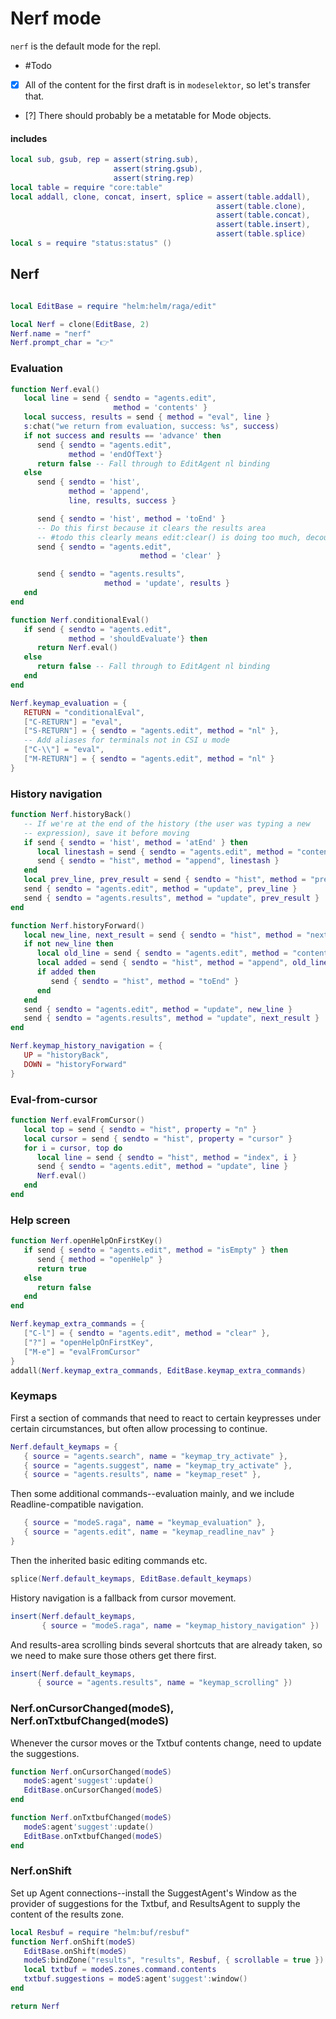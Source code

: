 # Nerf mode


`nerf` is the default mode for the repl\.


-  \#Todo

  - [X]  All of the content for the first draft is in `modeselektor`, so
      let's transfer that\.

  - [?]  There should probably be a metatable for Mode objects\.


#### includes

```lua
local sub, gsub, rep = assert(string.sub),
                       assert(string.gsub),
                       assert(string.rep)
local table = require "core:table"
local addall, clone, concat, insert, splice = assert(table.addall),
                                              assert(table.clone),
                                              assert(table.concat),
                                              assert(table.insert),
                                              assert(table.splice)
local s = require "status:status" ()
```


## Nerf

```lua

local EditBase = require "helm:helm/raga/edit"

local Nerf = clone(EditBase, 2)
Nerf.name = "nerf"
Nerf.prompt_char = "👉"
```


### Evaluation

```lua
function Nerf.eval()
   local line = send { sendto = "agents.edit",
                       method = 'contents' }
   local success, results = send { method = "eval", line }
   s:chat("we return from evaluation, success: %s", success)
   if not success and results == 'advance' then
      send { sendto = "agents.edit",
             method = 'endOfText'}
      return false -- Fall through to EditAgent nl binding
   else
      send { sendto = 'hist',
             method = 'append',
             line, results, success }

      send { sendto = 'hist', method = 'toEnd' }
      -- Do this first because it clears the results area
      -- #todo this clearly means edit:clear() is doing too much, decouple
      send { sendto = "agents.edit",
                             method = 'clear' }

      send { sendto = "agents.results",
                     method = 'update', results }
   end
end

function Nerf.conditionalEval()
   if send { sendto = "agents.edit",
             method = 'shouldEvaluate'} then
      return Nerf.eval()
   else
      return false -- Fall through to EditAgent nl binding
   end
end

Nerf.keymap_evaluation = {
   RETURN = "conditionalEval",
   ["C-RETURN"] = "eval",
   ["S-RETURN"] = { sendto = "agents.edit", method = "nl" },
   -- Add aliases for terminals not in CSI u mode
   ["C-\\"] = "eval",
   ["M-RETURN"] = { sendto = "agents.edit", method = "nl" }
}
```


### History navigation

```lua
function Nerf.historyBack()
   -- If we're at the end of the history (the user was typing a new
   -- expression), save it before moving
   if send { sendto = 'hist', method = 'atEnd' } then
      local linestash = send { sendto = "agents.edit", method = "contents" }
      send { sendto = "hist", method = "append", linestash }
   end
   local prev_line, prev_result = send { sendto = "hist", method = "prev" }
   send { sendto = "agents.edit", method = "update", prev_line }
   send { sendto = "agents.results", method = "update", prev_result }
end

function Nerf.historyForward()
   local new_line, next_result = send { sendto = "hist", method = "next" }
   if not new_line then
      local old_line = send { sendto = "agents.edit", method = "contents" }
      local added = send { sendto = "hist", method = "append", old_line }
      if added then
         send { sendto = "hist", method = "toEnd" }
      end
   end
   send { sendto = "agents.edit", method = "update", new_line }
   send { sendto = "agents.results", method = "update", next_result }
end

Nerf.keymap_history_navigation = {
   UP = "historyBack",
   DOWN = "historyForward"
}
```


### Eval\-from\-cursor

```lua
function Nerf.evalFromCursor()
   local top = send { sendto = "hist", property = "n" }
   local cursor = send { sendto = "hist", property = "cursor" }
   for i = cursor, top do
      local line = send { sendto = "hist", method = "index", i }
      send { sendto = "agents.edit", method = "update", line }
      Nerf.eval()
   end
end
```


### Help screen



```lua
function Nerf.openHelpOnFirstKey()
   if send { sendto = "agents.edit", method = "isEmpty" } then
      send { method = "openHelp" }
      return true
   else
      return false
   end
end

Nerf.keymap_extra_commands = {
   ["C-l"] = { sendto = "agents.edit", method = "clear" },
   ["?"] = "openHelpOnFirstKey",
   ["M-e"] = "evalFromCursor"
}
addall(Nerf.keymap_extra_commands, EditBase.keymap_extra_commands)
```


### Keymaps

First a section of commands that need to react to certain keypresses under
certain circumstances, but often allow processing to continue\.

```lua
Nerf.default_keymaps = {
   { source = "agents.search", name = "keymap_try_activate" },
   { source = "agents.suggest", name = "keymap_try_activate" },
   { source = "agents.results", name = "keymap_reset" },
```

Then some additional commands\-\-evaluation mainly, and we include
Readline\-compatible navigation\.

```lua
   { source = "modeS.raga", name = "keymap_evaluation" },
   { source = "agents.edit", name = "keymap_readline_nav" }
}
```

Then the inherited basic editing commands etc\.

```lua
splice(Nerf.default_keymaps, EditBase.default_keymaps)
```

History navigation is a fallback from cursor movement\.

```lua
insert(Nerf.default_keymaps,
       { source = "modeS.raga", name = "keymap_history_navigation" })
```

And results\-area scrolling binds several shortcuts that are already taken, so we need to make sure those others get there first\.

```lua
insert(Nerf.default_keymaps,
      { source = "agents.results", name = "keymap_scrolling" })
```


### Nerf\.onCursorChanged\(modeS\), Nerf\.onTxtbufChanged\(modeS\)

Whenever the cursor moves or the Txtbuf contents change, need to
update the suggestions\.

```lua
function Nerf.onCursorChanged(modeS)
   modeS:agent'suggest':update()
   EditBase.onCursorChanged(modeS)
end

function Nerf.onTxtbufChanged(modeS)
   modeS:agent'suggest':update()
   EditBase.onTxtbufChanged(modeS)
end
```


### Nerf\.onShift

Set up Agent connections\-\-install the SuggestAgent's Window as the provider of
suggestions for the Txtbuf, and ResultsAgent to supply the content of the
results zone\.

```lua
local Resbuf = require "helm:buf/resbuf"
function Nerf.onShift(modeS)
   EditBase.onShift(modeS)
   modeS:bindZone("results", "results", Resbuf, { scrollable = true })
   local txtbuf = modeS.zones.command.contents
   txtbuf.suggestions = modeS:agent'suggest':window()
end
```

```lua
return Nerf
```
